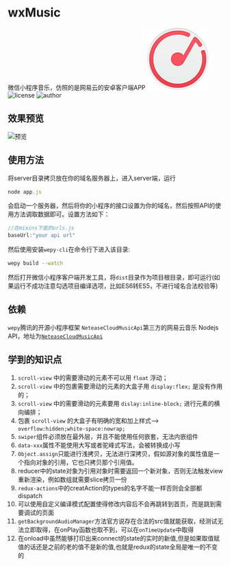 # wxMusic
微信小程序音乐，仿照的是网易云的安卓客户端APP
![icon](./icon.png)
![license](	https://img.shields.io/github/license/mashape/apistatus.svg)     ![author](https://img.shields.io/badge/author-huxinmin-brightgreen.svg)

## 效果预览
![预览](./preview.png)

## 使用方法
将server目录拷贝放在你的域名服务器上，进入server端，运行
```js
node app.js
```
会启动一个服务器，然后将你的小程序的接口设置为你的域名，然后按照API的使用方法调取数据即可。设置方法如下：
```js
//在mixins下面的urls.js
baseUrl:"your api url"
```
然后使用安装`wepy-cli`在命令行下进入该目录:
```sh
wepy build --watch
```
然后打开微信小程序客户端开发工具，将`dist`目录作为项目根目录，即可运行(如果运行不成功注意勾选项目编译选项，比如ES6转ES5，不进行域名合法校验等)

## 依赖
`wepy`腾讯的开源小程序框架
`NeteaseCloudMusicApi`第三方的网易云音乐 Nodejs API，地址为[`NeteaseCloudMusicApi`](https://github.com/Binaryify/NeteaseCloudMusicApi)

## 学到的知识点
1. `scroll-view` 中的需要滑动的元素不可以用 `float` 浮动；
2. `scroll-view` 中的包裹需要滑动的元素的大盒子用 `display:flex;` 是没有作用的；
3. `scroll-view` 中的需要滑动的元素要用 `dislay:inline-block;` 进行元素的横向编排；
4. 包裹 `scroll-view` 的大盒子有明确的宽和加上样式-->  `overflow:hidden;white-space:nowrap;`
5. `swiper`组件必须放在最外层，并且不能使用任何嵌套，无法内嵌组件
6. `data-xxx`属性不能使用大写或者驼峰式写法，会被转换成小写
7. `Object.assign`只能进行浅拷贝，无法进行深拷贝，假如源对象的属性值是一个指向对象的引用，它也只拷贝那个引用值。
8. reducer中的state对象为引用对象时需要返回一个新对象，否则无法触发view重新渲染，例如数组就需要slice拷贝一份
9. `redux-actions`中的creatAction的types的名字不能一样否则会全部都dispatch
10. 可以使用自定义编译模式配置使得修改内容后不会再跳转到首页，而是跳到需要调试的页面
11. `getBackgroundAudioManager`方法官方说存在合法的src值就能获取，经测试无法立即取得，在onPlay函数也取不到，可以在`onTimeUpdate`中取得
12. 在onload中虽然能够打印出来connect的state的实时的新值,但是如果取值赋值的话还是之前的老的值不是新的值,也就是redux的state全局是唯一的不变的